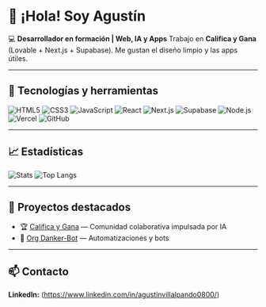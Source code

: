 # 👋 ¡Hola! Soy Agustín

💻 **Desarrollador en formación | Web, IA y Apps**
Trabajo en **Califica y Gana** (Lovable + Next.js + Supabase). Me gustan el diseño limpio y las apps útiles.

---

## 🧠 Tecnologías y herramientas
<!-- Badges: podés agregar/quitar a gusto -->
![HTML5](https://img.shields.io/badge/HTML5-E34F26?style=for-the-badge&logo=html5&logoColor=white)
![CSS3](https://img.shields.io/badge/CSS3-1572B6?style=for-the-badge&logo=css3&logoColor=white)
![JavaScript](https://img.shields.io/badge/JavaScript-F7DF1E?style=for-the-badge&logo=javascript&logoColor=black)
![React](https://img.shields.io/badge/React-20232A?style=for-the-badge&logo=react&logoColor=61DAFB)
![Next.js](https://img.shields.io/badge/Next.js-000000?style=for-the-badge&logo=next.js&logoColor=white)
![Supabase](https://img.shields.io/badge/Supabase-3ECF8E?style=for-the-badge&logo=supabase&logoColor=white)
![Node.js](https://img.shields.io/badge/Node.js-339933?style=for-the-badge&logo=nodedotjs&logoColor=white)
![Vercel](https://img.shields.io/badge/Vercel-000000?style=for-the-badge&logo=vercel&logoColor=white)
![GitHub](https://img.shields.io/badge/GitHub-100000?style=for-the-badge&logo=github&logoColor=white)

---

## 📈 Estadísticas
![Stats](https://github-readme-stats.vercel.app/api?username=Danker-Bot&show_icons=true&theme=tokyonight)
![Top Langs](https://github-readme-stats.vercel.app/api/top-langs/?username=Danker-Bot&layout=compact&theme=tokyonight)

---

## 🚀 Proyectos destacados
- 🏆 [Califica y Gana](https://calificaygana.com) — Comunidad colaborativa impulsada por IA
- 🤖 [Org Danker-Bot](https://github.com/Danker-Bot) — Automatizaciones y bots

---

## 📫 Contacto
**LinkedIn:** (https://www.linkedin.com/in/agustinvillalpando0800/)

